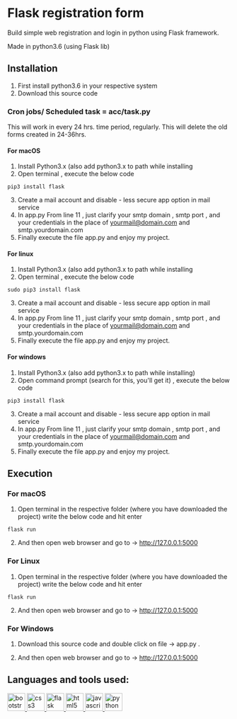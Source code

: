 # Flask registration form
Build simple web registration and login in python using Flask framework.

Made in python3.6 (using Flask lib)

## Installation
1) First install python3.6 in your respective system
2) Download this source code

### Cron jobs/ Scheduled task = acc/task.py
This will work in every 24 hrs. time period, regularly. This will  delete the old forms created in 24-36hrs.


#### For macOS

1) Install Python3.x (also add python3.x to path while installing
2) Open terminal , execute the below code

```
pip3 install flask
```

3) Create a mail account and disable  - less secure app option in mail service
4) In app.py From line 11 , just clarify your smtp domain , smtp port , and your credentials in the place of yourmail@domain.com and smtp.yourdomain.com
5) Finally execute the file app.py and enjoy my project.

#### For linux
1) Install Python3.x (also add python3.x to path while installing
2) Open terminal , execute the below code

```
sudo pip3 install flask
```

3) Create a mail account and disable  - less secure app option in mail service
4) In app.py From line 11 , just clarify your smtp domain , smtp port , and your credentials in the place of yourmail@domain.com and smtp.yourdomain.com
5) Finally execute the file app.py and enjoy my project.

#### For windows

1) Install Python3.x (also add python3.x to path while installing)
2) Open command prompt (search for this, you'll get it) , execute the below code
```
pip3 install flask
```
3) Create a mail account and disable  - less secure app option in mail service
4) In app.py From line 11 , just clarify your smtp domain , smtp port , and your credentials in the place of yourmail@domain.com and smtp.yourdomain.com
5) Finally execute the file app.py and enjoy my project.

## Execution

### For macOS

1) Open terminal in the respective folder (where you have downloaded the project) write the below code and hit enter

```flask run```

2) And then open web browser and go to -> http://127.0.0.1:5000

### For Linux

1) Open terminal in the respective folder (where you have downloaded the project) write the below code and hit enter

```flask run```

2) And then open web browser and go to -> http://127.0.0.1:5000


### For Windows

1) Download this source code and double click on file -> app.py .

2) And then open web browser and go to -> http://127.0.0.1:5000

## Languages and tools used:
<p align="left"> <a href="https://getbootstrap.com" target="_blank" rel="noreferrer"> <img src="https://raw.githubusercontent.com/devicons/devicon/master/icons/bootstrap/bootstrap-plain-wordmark.svg" alt="bootstrap" width="40" height="40"/> </a> <a href="https://www.w3schools.com/css/" target="_blank" rel="noreferrer"> <img src="https://raw.githubusercontent.com/devicons/devicon/master/icons/css3/css3-original-wordmark.svg" alt="css3" width="40" height="40"/> </a> <a href="https://flask.palletsprojects.com/" target="_blank" rel="noreferrer"> <img src="https://www.vectorlogo.zone/logos/pocoo_flask/pocoo_flask-icon.svg" alt="flask" width="40" height="40"/> </a> <a href="https://www.w3.org/html/" target="_blank" rel="noreferrer"> <img src="https://raw.githubusercontent.com/devicons/devicon/master/icons/html5/html5-original-wordmark.svg" alt="html5" width="40" height="40"/> </a> <a href="https://developer.mozilla.org/en-US/docs/Web/JavaScript" target="_blank" rel="noreferrer"> <img src="https://raw.githubusercontent.com/devicons/devicon/master/icons/javascript/javascript-original.svg" alt="javascript" width="40" height="40"/> </a> <a href="https://www.python.org" target="_blank" rel="noreferrer"> <img src="https://raw.githubusercontent.com/devicons/devicon/master/icons/python/python-original.svg" alt="python" width="40" height="40"/> </a> </p>

